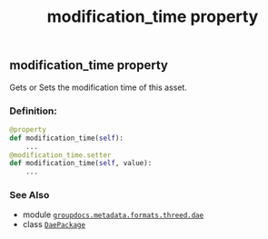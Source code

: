 ﻿---
title: modification_time property
second_title: GroupDocs.Metadata for Python via .NET API References
description: 
type: docs
url: /python-net/groupdocs.metadata.formats.threed.dae/daepackage/modification_time/
is_root: false
weight: 160
---

## modification_time property


Gets or Sets the modification time of this asset.
### Definition:
```python
@property
def modification_time(self):
    ...
@modification_time.setter
def modification_time(self, value):
    ...
```

### See Also
* module [`groupdocs.metadata.formats.threed.dae`](../../)
* class [`DaePackage`](/metadata/python-net/groupdocs.metadata.formats.threed.dae/daepackage)
